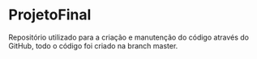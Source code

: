# ProjetoFinal

Repositório utilizado para a criação e manutenção do código através do GitHub, todo o código foi criado na branch master.

